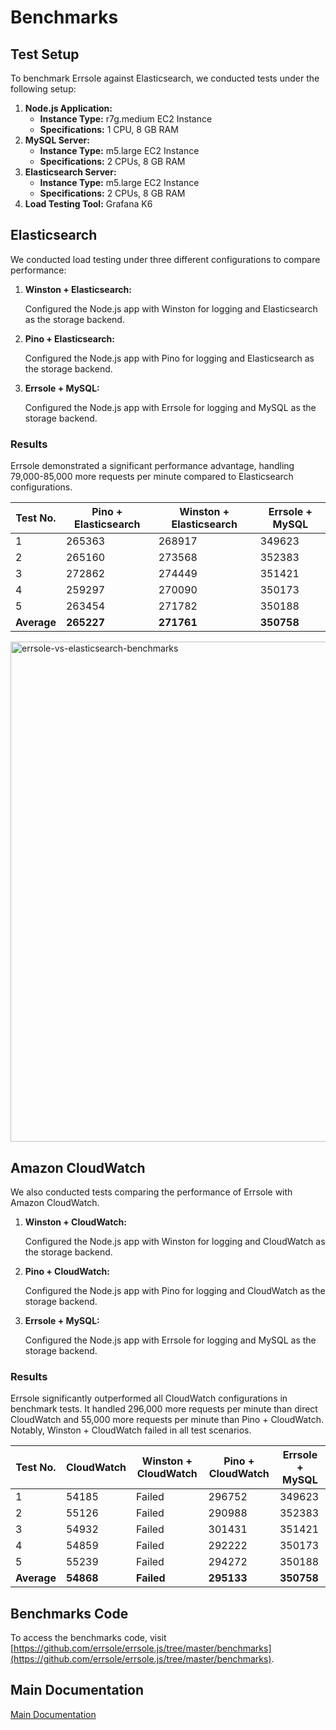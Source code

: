# Benchmarks

## Test Setup

To benchmark Errsole against Elasticsearch, we conducted tests under the following setup:

1. **Node.js Application:**
    * **Instance Type:** r7g.medium EC2 Instance
    * **Specifications:** 1 CPU, 8 GB RAM
2. **MySQL Server:**
    * **Instance Type:** m5.large EC2 Instance
    * **Specifications:** 2 CPUs, 8 GB RAM
3. **Elasticsearch Server:**
    * **Instance Type:** m5.large EC2 Instance
    * **Specifications:** 2 CPUs, 8 GB RAM
4. **Load Testing Tool:** Grafana K6

## Elasticsearch

We conducted load testing under three different configurations to compare performance:

1. **Winston + Elasticsearch:**

    Configured the Node.js app with Winston for logging and Elasticsearch as the storage backend.

2. **Pino + Elasticsearch:**

    Configured the Node.js app with Pino for logging and Elasticsearch as the storage backend.

3. **Errsole + MySQL:**

    Configured the Node.js app with Errsole for logging and MySQL as the storage backend.

### Results

Errsole demonstrated a significant performance advantage, handling 79,000-85,000 more requests per minute compared to Elasticsearch configurations.

| **Test No.** 	| **Pino + Elasticsearch** 	| **Winston + Elasticsearch** 	| **Errsole + MySQL** 	|
|--------------	|--------------------------	|-----------------------------	|---------------------	|
| 1            	| 265363                   	| 268917                      	| 349623              	|
| 2            	| 265160                   	| 273568                      	| 352383              	|
| 3            	| 272862                   	| 274449                      	| 351421              	|
| 4            	| 259297                   	| 270090                      	| 350173              	|
| 5            	| 263454                   	| 271782                      	| 350188              	|
| **Average**     | **265227**                  | **271761**                     | **350758**            |

<img src="https://github.com/user-attachments/assets/14eb3290-a2d5-4365-8926-532120e2c6c5" alt="errsole-vs-elasticsearch-benchmarks" width="800">

## Amazon CloudWatch

We also conducted tests comparing the performance of Errsole with Amazon CloudWatch.

1. **Winston + CloudWatch:**

    Configured the Node.js app with Winston for logging and CloudWatch as the storage backend.

2. **Pino + CloudWatch:**

    Configured the Node.js app with Pino for logging and CloudWatch as the storage backend.

3. **Errsole + MySQL:**

    Configured the Node.js app with Errsole for logging and MySQL as the storage backend.

### Results

Errsole significantly outperformed all CloudWatch configurations in benchmark tests. It handled 296,000 more requests per minute than direct CloudWatch and 55,000 more requests per minute than Pino + CloudWatch. Notably, Winston + CloudWatch failed in all test scenarios.

| **Test No.** 	| **CloudWatch** 	| **Winston + CloudWatch** 	| **Pino + CloudWatch** 	| **Errsole + MySQL** 	|
|--------------	|----------------	|--------------------------	|-----------------------	|---------------------	|
| 1            	| 54185          	| Failed                   	| 296752                	| 349623              	|
| 2            	| 55126          	| Failed                   	| 290988                	| 352383              	|
| 3            	| 54932          	| Failed                   	| 301431                	| 351421              	|
| 4            	| 54859          	| Failed                   	| 292222                	| 350173              	|
| 5            	| 55239          	| Failed                   	| 294272                	| 350188              	|
| **Average**  	| **54868**      	| **Failed**               	| **295133**            	| **350758**          	|

## Benchmarks Code

To access the benchmarks code, visit [https://github.com/errsole/errsole.js/tree/master/benchmarks](https://github.com/errsole/errsole.js/tree/master/benchmarks).

## Main Documentation

[Main Documentation](/README.md)
